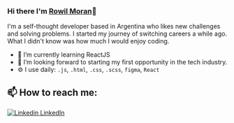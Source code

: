 
### Hi there I'm [Rowil Moran](https://rowil.netlify.app/)👋
I'm a self-thought developer based in Argentina who likes new challenges and solving problems. I started my journey of switching careers a while ago. What I didn't know was how much I would enjoy coding.<br>

- 🌱 I’m currently learning ReactJS
- 👯 I’m looking forward to starting my first opportunity in the tech industry.
- ⚙️ I use daily: `.js`, `.html`, `.css`, `.scss`, `figma`, `React`

## 📫 How to reach me: 
[![Linkedin](https://i.stack.imgur.com/gVE0j.png) LinkedIn](https://www.linkedin.com/in/rowil-moran-995219198/)











 
